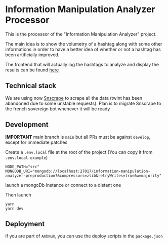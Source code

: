 # Information Manipulation Analyzer Processor

This is the processor of the "Information Manipulation Analyzer" project.

The main idea is to show the volumetry of a hashtag along with some other informations in order to have a better idea of whether or not a hashtag has been artificially improved.

The frontend that will actually log the hashtags to analyze and display the results can be found [here](https://github.com/ambanum/information-manipulation-analyzer)

## Technical stack

We are using now [Snscrape](https://github.com/JustAnotherArchivist/snscrape) to scrape all the data (twint has been abandoned due to some unstable requests).
Plan is to migrate Snscrape to the french sovereign bot whenever it will be ready

## Development

**IMPORTANT** main branch is `main` but all PRs must be against `develop`, except for immediate patches

Create a `.env.local` file at the root of the project (You can copy it from `.env.local.example`)

```
NODE_PATH="src"
MONGODB_URI="mongodb://localhost:27017/information-manipulation-analyzer-preproduction?&compressors=zlib&retryWrites=true&w=majority"
```

launch a mongoDb Instance or connect to a distant one

Then launch

```
yarn
yarn dev
```

## Deployment

If you are part of `AmbNum`, you can use the deploy scripts in the `package.json`
